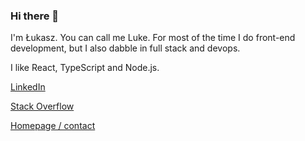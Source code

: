 ### Hi there 👋

I'm Łukasz. You can call me Luke. For most of the time I do front-end development, but I also dabble in full stack and devops.

I like React, TypeScript and Node.js. 

[LinkedIn](https://www.linkedin.com/in/lukaszwojcik/)

[Stack Overflow](https://stackoverflow.com/story/lukaszwojcik)

[Homepage / contact](https://www.lukaszwojcik.net/)
